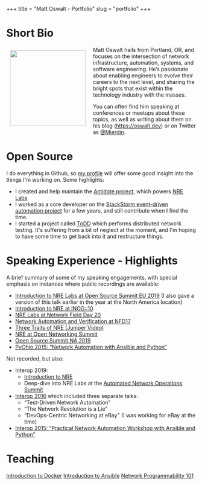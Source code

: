 +++
title = "Matt Oswalt - Portfolio"
slug = "portfolio"
+++

# Short Bio

<div style="float:left;margin:10px;margin-right:20px;"><img src="/avatar.jpg" width="200"></div>

Matt Oswalt hails from Portland, OR, and focuses on the intersection of network infrastructure, automation, systems, and software engineering. He’s passionate about enabling engineers to evolve their careers to the next level, and sharing the bright spots that exist within the technology industry with the masses.

You can often find him speaking at conferences or meetups about these topics, as well as writing about them on his blog (https://oswalt.dev) or on Twitter as [@Mierdin](https://twitter.com/mierdin).

# Open Source

I do everything in Github, so [my profile](https://github.com/mierdin/) will offer some good insight into the
things I'm working on. Some highlights:

- I created and help maintain the [Antidote project](https://antidoteproject.readthedocs.io/en/latest/), which powers [NRE Labs](https://labs.networkreliability.engineering)
- I worked as a core developer on the [StackStorm event-driven automation project](https://github.com/StackStorm/st2) for a few years, and still contribute when I find the time.
- I started a project called [ToDD](https://github.com/toddproject/todd) which performs distributed network testing. It's suffering from a bit of neglect at the moment, and I'm hoping to have some time to get back into it and restructure things.

# Speaking Experience - Highlights

A brief summary of some of my speaking engagements, with special emphasis on instances where public recordings are available:

- [Introduction to NRE Labs at Open Source Summit EU 2019](https://osseu19.sched.com/event/TLFe/learning-automation-without-barriers-using-antidote-and-nre-labs-matt-oswalt-juniper-networks/) (I also gave a version of this talk earlier in the year at the North America location)
- [Introduction to NRE at INOG::10](https://www.youtube.com/watch?v=EFTrxDIBKC4)
- [NRE Labs at Network Field Day 20](https://www.youtube.com/watch?v=Q2k-BXzLp_Y)
- [Network Automation and Verification at NFD17](https://www.youtube.com/watch?v=pHwkwjd2WtQ)
- [Three Traits of NRE (Juniper Video)](https://www.youtube.com/watch?v=uLnEOjoPhDY)
- [NRE at Open Networking Summit](https://onsna18.sched.com/event/Dm4v/network-reliability-engineering-nre-and-devnetops-james-kelly-matt-oswalt-juniper-networks)
- [Open Source Summit NA 2019](https://events.linuxfoundation.org/events/open-source-summit-north-america-2019/program/schedule/)
- [PyOhio 2015: “Network Automation with Ansible and Python”](https://www.youtube.com/watch?v=VYEVjKvMKqU)

Not recorded, but also:

- Interop 2019:
    - [Introduction to NRE](https://schedule.interop.com/session/an-introduction-to-network-reliability-engineering/863583)
    - Deep-dive into NRE Labs at the [Automated Network Operations Summit](https://schedule.interop.com/session/networking-summit-automated-network-operations-presented-by-network-to-code-day-1)
- [Interop 2016](https://oswalt.dev/2016/04/interop-vegas-2016/) which included three separate talks:
  - “Test-Driven Network Automation”
  - “The Network Revolution is a Lie”
  - “DevOps-Centric Networking at eBay" (I was working for eBay at the time)
- [Interop 2015: “Practical Network Automation Workshop with Ansible and Python”](https://oswalt.dev/2015/01/network-automation-interop-vegas-2015/)

# Teaching

[Introduction to Docker](https://www.ipspace.net/Introduction_to_Docker)
[Introduction to Ansible](http://www.ipspace.net/Ansible-v1)
[Network Programmability 101](http://www.ipspace.net/Network_Programmability_101)
